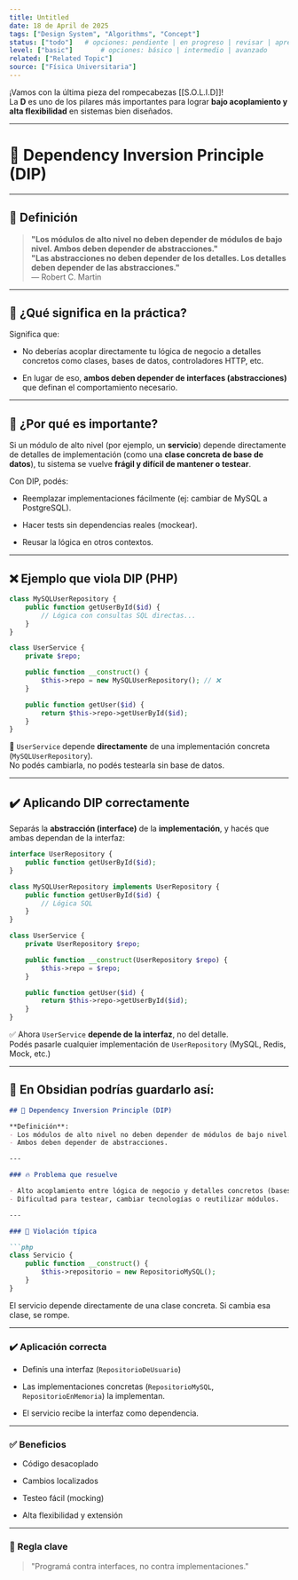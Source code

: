 ```yaml
---
title: Untitled
date: 18 de April de 2025
tags: ["Design System", "Algorithms", "Concept"]
status: ["todo"]   # opciones: pendiente | en progreso | revisar | aprendido | actualizar | archivado
level: ["basic"]       # opciones: básico | intermedio | avanzado
related: ["Related Topic"]
source: ["Física Universitaria"]
---
```


¡Vamos con la última pieza del rompecabezas [[S.O.L.I.D]]!  
La **D** es uno de los pilares más importantes para lograr **bajo acoplamiento y alta flexibilidad** en sistemas bien diseñados.

---

# 🧩 Dependency Inversion Principle (DIP)

---

## 📖 Definición

> **"Los módulos de alto nivel no deben depender de módulos de bajo nivel. Ambos deben depender de abstracciones."**  
> **"Las abstracciones no deben depender de los detalles. Los detalles deben depender de las abstracciones."**  
> — Robert C. Martin

---

## 🧠 ¿Qué significa en la práctica?

Significa que:

- No deberías acoplar directamente tu lógica de negocio a detalles concretos como clases, bases de datos, controladores HTTP, etc.
    
- En lugar de eso, **ambos deben depender de interfaces (abstracciones)** que definan el comportamiento necesario.
    

---

## 📌 ¿Por qué es importante?

Si un módulo de alto nivel (por ejemplo, un **servicio**) depende directamente de detalles de implementación (como una **clase concreta de base de datos**), tu sistema se vuelve **frágil y difícil de mantener o testear**.

Con DIP, podés:

- Reemplazar implementaciones fácilmente (ej: cambiar de MySQL a PostgreSQL).
    
- Hacer tests sin dependencias reales (mockear).
    
- Reusar la lógica en otros contextos.
    

---

## ❌ Ejemplo que **viola DIP** (PHP)

```php
class MySQLUserRepository {
    public function getUserById($id) {
        // Lógica con consultas SQL directas...
    }
}

class UserService {
    private $repo;

    public function __construct() {
        $this->repo = new MySQLUserRepository(); // ❌
    }

    public function getUser($id) {
        return $this->repo->getUserById($id);
    }
}
```

🔴 `UserService` depende **directamente** de una implementación concreta (`MySQLUserRepository`).  
No podés cambiarla, no podés testearla sin base de datos.

---

## ✔️ Aplicando DIP correctamente

Separás la **abstracción (interface)** de la **implementación**, y hacés que ambas dependan de la interfaz:

```php
interface UserRepository {
    public function getUserById($id);
}

class MySQLUserRepository implements UserRepository {
    public function getUserById($id) {
        // Lógica SQL
    }
}

class UserService {
    private UserRepository $repo;

    public function __construct(UserRepository $repo) {
        $this->repo = $repo;
    }

    public function getUser($id) {
        return $this->repo->getUserById($id);
    }
}
```

✅ Ahora `UserService` **depende de la interfaz**, no del detalle.  
Podés pasarle cualquier implementación de `UserRepository` (MySQL, Redis, Mock, etc.)

---

## 🧱 En Obsidian podrías guardarlo así:

````markdown
## 🧩 Dependency Inversion Principle (DIP)

**Definición**:  
- Los módulos de alto nivel no deben depender de módulos de bajo nivel.  
- Ambos deben depender de abstracciones.

---

### 🔥 Problema que resuelve

- Alto acoplamiento entre lógica de negocio y detalles concretos (bases de datos, APIs, etc.).
- Dificultad para testear, cambiar tecnologías o reutilizar módulos.

---

### 🛑 Violación típica

```php
class Servicio {
    public function __construct() {
        $this->repositorio = new RepositorioMySQL();
    }
}
````

El servicio depende directamente de una clase concreta. Si cambia esa clase, se rompe.

---

### ✔️ Aplicación correcta

- Definís una interfaz (`RepositorioDeUsuario`)
    
- Las implementaciones concretas (`RepositorioMySQL`, `RepositorioEnMemoria`) la implementan.
    
- El servicio recibe la interfaz como dependencia.
    

---

### ✅ Beneficios

- Código desacoplado
    
- Cambios localizados
    
- Testeo fácil (mocking)
    
- Alta flexibilidad y extensión
    

---

### 🧠 Regla clave

> "Programá contra interfaces, no contra implementaciones."